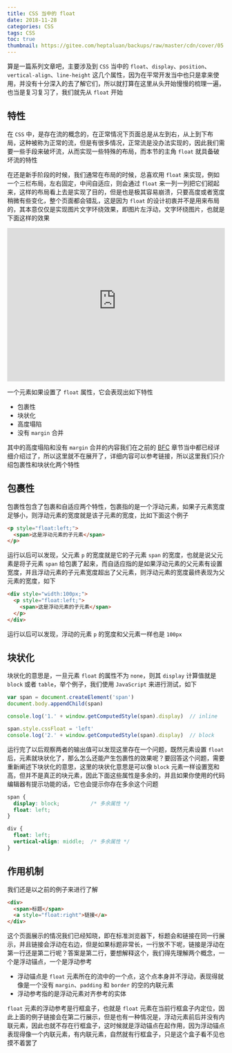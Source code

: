 ```yaml
---
title: CSS 当中的 float
date: 2018-11-28
categories: CSS
tags: CSS
toc: true
thumbnail: https://gitee.com/heptaluan/backups/raw/master/cdn/cover/05.webp
---
```


算是一篇系列文章吧，主要涉及到 `CSS` 当中的 `float`、`display`、`position`、`vertical-align`、`line-height` 这几个属性，因为在平常开发当中也只是拿来使用，并没有十分深入的去了解它们，所以就打算在这里从头开始慢慢的梳理一遍，也当是复习复习了，我们就先从 `float` 开始

<!--more-->





## 特性

在 `CSS` 中，是存在流的概念的，在正常情况下页面总是从左到右，从上到下布局，这种被称为正常的流，但是有很多情况，正常流是没办法实现的，因此我们需要一些手段来破坏流，从而实现一些特殊的布局，而本节的主角 `float` 就具备破坏流的特性

在还是新手阶段的时候，我们通常在布局的时候，总喜欢用 `float` 来实现，例如一个三栏布局，左右固定，中间自适应，则会通过 `float` 来一列一列把它们砌起来，这样的布局看上去是实现了目的，但是也是极其容易崩溃，只要高度或者宽度稍微有些变化，整个页面都会错乱，这是因为 `float` 的设计初衷并不是用来布局的，其本意仅仅是实现图片文字环绕效果，即图片左浮动，文字环绕图片，也就是下面这样的效果

<iframe width="100%" height="355px" frameborder="0" src="https://interactive-examples.mdn.mozilla.net/pages/css/float.html"></iframe>

一个元素如果设置了 `float` 属性，它会表现出如下特性

* 包裹性
* 块状化
* 高度塌陷
* 没有 `margin` 合并

其中的高度塌陷和没有 `margin` 合并的内容我们在之前的 [BFC](https://heptaluan.github.io/2018/12/03/CSS/06/) 章节当中都已经详细介绍过了，所以这里就不在展开了，详细内容可以参考链接，所以这里我们只介绍包裹性和块状化两个特性





## 包裹性

包裹性包含了包裹和自适应两个特性，包裹指的是一个浮动元素，如果子元素宽度足够小，则浮动元素的宽度就是该子元素的宽度，比如下面这个例子

```html
<p style="float:left;">
  <span>这是浮动元素的子元素</span>
</p>
```

运行以后可以发现，父元素 `p` 的宽度就是它的子元素 `span` 的宽度，也就是说父元素是将子元素 `span` 给包裹了起来，而自适应指的是如果浮动元素的父元素有设置宽度，并且浮动元素的子元素宽度超出了父元素，则浮动元素的宽度最终表现为父元素的宽度，如下

```html
<div style="width:100px;">
  <p style="float:left;">
    <span>这是浮动元素的子元素</span>
  </p>
</div>
```

运行以后可以发现，浮动的元素 `p` 的宽度和父元素一样也是 `100px`





## 块状化

块状化的意思是，一旦元素 `float` 的属性不为 `none`，则其 `display` 计算值就是 `block` 或者 `table`，举个例子，我们使用 `JavaScript` 来进行测试，如下

```js
var span = document.createElement('span')
document.body.appendChild(span)

console.log('1.' + window.getComputedStyle(span).display)  // inline

span.style.cssFloat = 'left'
console.log('2.' + window.getComputedStyle(span).display)  // block
```

运行完了以后观察两者的输出值可以发现这里存在一个问题，既然元素设置 `float` 后，元素就块状化了，那么怎么还能产生包裹性的效果呢？要回答这个问题，需要重新阐述下块状化的意思，这里的块状化意思是可以像 `block` 元素一样设置宽和高，但并不是真正的块元素，因此下面这些属性是多余的，并且如果你使用的代码编辑器有提示功能的话，它也会提示你存在多余这个问题

```css
span {
  display: block;          /* 多余属性 */
  float: left;
}

div {
  float: left;
  vertical-align: middle;  /* 多余属性 */
}
```




## 作用机制

我们还是以之前的例子来进行了解

```html
<div>
  <span>标题</span>
  <a style="float:right">链接</a>
</div>
```

这个页面展示的情况我们已经知晓，即在标准浏览器下，标题会和链接在同一行展示，并且链接会浮动在右边，但是如果标题非常长，一行放不下呢，链接是浮动在第一行还是第二行呢？答案是第二行，要想解释这个，我们得先理解两个概念，一个是浮动锚点，一个是浮动参考

* 浮动锚点是 `float` 元素所在的流中的一个点，这个点本身并不浮动，表现得就像是一个没有 `margin`、`padding` 和 `border` 的空的内联元素
* 浮动参考指的是浮动元素对齐参考的实体

`float` 元素的浮动参考是行框盒子，也就是 `float` 元素在当前行框盒子内定位，因此上面的例子链接会在第二行展示，但是也有一种情况是，浮动元素前后并没有内联元素，因此也就不存在行框盒子，这时候就是浮动锚点在起作用，因为浮动锚点表现得像一个内联元素，有内联元素，自然就有行框盒子，只是这个盒子看不见也摸不着罢了

